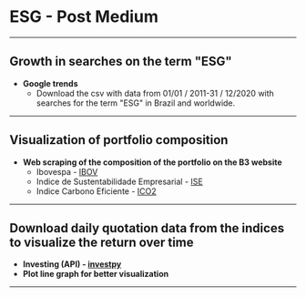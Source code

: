 # **ESG - Post Medium**

***
## Growth in searches on the term "ESG"
* **Google trends**
	* Download the csv with data from 01/01 / 2011-31 / 12/2020 with searches for the term "ESG" in Brazil and worldwide.

***
## Visualization of portfolio composition
* **Web scraping of the composition of the portfolio on the B3 website**
	* Ibovespa - [IBOV](http://www.b3.com.br/pt_br/market-data-e-indices/indices/indices-amplos/ibovespa.html)
	* Indice de Sustentabilidade Empresarial - [ISE](http://www.b3.com.br/pt_br/market-data-e-indices/indices/indices-de-sustentabilidade/indice-de-sustentabilidade-empresarial-ise.html)
	* Indice Carbono Eficiente - [ICO2](http://www.b3.com.br/pt_br/market-data-e-indices/indices/indices-de-sustentabilidade/indice-carbono-eficiente-ico2.html)

***
## Download daily quotation data from the indices to visualize the return over time
* **Investing (API) - [investpy](https://pypi.org/project/investpy/)**
* **Plot line graph for better visualization**

***